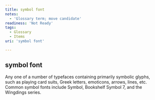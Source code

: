 ```yaml
---
title: symbol font
notes:
  - 'Glossary term; move candidate'
readiness: 'Not Ready'
tags:
  - Glossary
  - Items
uri: 'symbol font'

---
```

## symbol font

Any one of a number of typefaces containing primarily symbolic glyphs, such as playing card suits, Greek letters, emoticons, arrows, lines, etc. Common symbol fonts include Symbol, Bookshelf Symbol 7, and the Wingdings series.

